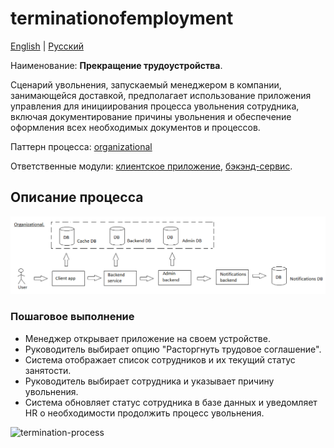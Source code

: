 # terminationofemployment

[English](terminationofemployment.md) | [Русский](terminationofemployment.ru.md)

Наименование: **Прекращение трудоустройства**.

Сценарий увольнения, запускаемый менеджером в компании, занимающейся доставкой, предполагает использование приложения управления для инициирования процесса увольнения сотрудника, включая документирование причины увольнения и обеспечение оформления всех необходимых документов и процессов.

Паттерн процесса: [organizational](../../processpatterns/organizational.ru.md)

Ответственные модули: [клиентское приложение](../../frontend/managerclient.md), [бэкэнд-сервис](../../backend/managerbackend.md).

## Описание процесса

![organizational_overall](../../img/organizational_overall.png)

### Пошаговое выполнение

- Менеджер открывает приложение на своем устройстве.
- Руководитель выбирает опцию "Расторгнуть трудовое соглашение".
- Система отображает список сотрудников и их текущий статус занятости.
- Руководитель выбирает сотрудника и указывает причину увольнения.
- Система обновляет статус сотрудника в базе данных и уведомляет HR о необходимости продолжить процесс увольнения.

![termination-process](https://cdn.sketchbubble.com/pub/media/catalog/product/optimized1/1/a/1ade96ffd162d989b65708046ce43729092b440309072269a435c8a09396a32b/termination-process-mc-slide3.png)
